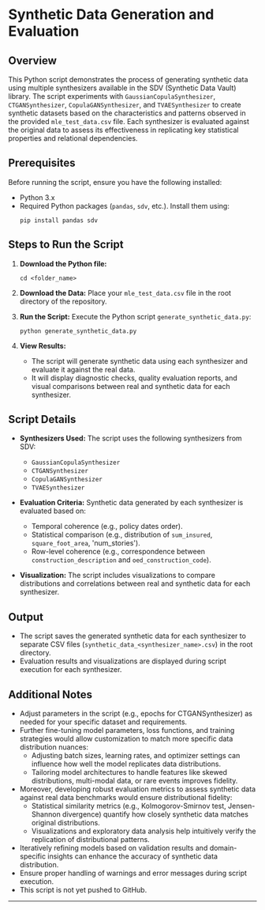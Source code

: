 # Synthetic Data Generation and Evaluation 

## Overview

This Python script demonstrates the process of generating synthetic data using multiple synthesizers available in the SDV (Synthetic Data Vault) library. The script experiments with `GaussianCopulaSynthesizer`, `CTGANSynthesizer`, `CopulaGANSynthesizer`, and `TVAESynthesizer` to create synthetic datasets based on the characteristics and patterns observed in the provided `mle_test_data.csv` file. Each synthesizer is evaluated against the original data to assess its effectiveness in replicating key statistical properties and relational dependencies.

## Prerequisites

Before running the script, ensure you have the following installed:
- Python 3.x
- Required Python packages (`pandas`, `sdv`, etc.). Install them using:
  ```
  pip install pandas sdv
  ```

## Steps to Run the Script

1. **Download the Python file:**
   ```
   cd <folder_name>
   ```

2. **Download the Data:**
   Place your `mle_test_data.csv` file in the root directory of the repository.

3. **Run the Script:**
   Execute the Python script `generate_synthetic_data.py`:
   ```
   python generate_synthetic_data.py
   ```

4. **View Results:**
   - The script will generate synthetic data using each synthesizer and evaluate it against the real data.
   - It will display diagnostic checks, quality evaluation reports, and visual comparisons between real and synthetic data for each synthesizer.

## Script Details

- **Synthesizers Used:** The script uses the following synthesizers from SDV:
  - `GaussianCopulaSynthesizer`
  - `CTGANSynthesizer`
  - `CopulaGANSynthesizer`
  - `TVAESynthesizer`
  
- **Evaluation Criteria:** Synthetic data generated by each synthesizer is evaluated based on:
  - Temporal coherence (e.g., policy dates order).
  - Statistical comparison (e.g., distribution of `sum_insured`, `square_foot_area`, 'num_stories').
  - Row-level coherence (e.g., correspondence between `construction_description` and `oed_construction_code`).

- **Visualization:** The script includes visualizations to compare distributions and correlations between real and synthetic data for each synthesizer.

## Output

- The script saves the generated synthetic data for each synthesizer to separate CSV files (`synthetic_data_<synthesizer_name>.csv`) in the root directory.
- Evaluation results and visualizations are displayed during script execution for each synthesizer.

## Additional Notes

- Adjust parameters in the script (e.g., epochs for CTGANSynthesizer) as needed for your specific dataset and requirements.
- Further fine-tuning model parameters, loss functions, and training strategies would allow customization to match more specific data distribution nuances:
  - Adjusting batch sizes, learning rates, and optimizer settings can influence how well the model replicates data distributions.
  - Tailoring model architectures to handle features like skewed distributions, multi-modal data, or rare events improves fidelity.
- Moreover, developing robust evaluation metrics to assess synthetic data against real data benchmarks would ensure distributional fidelity:
  - Statistical similarity metrics (e.g., Kolmogorov-Smirnov test, Jensen-Shannon divergence) quantify how closely synthetic data matches original distributions.
  - Visualizations and exploratory data analysis help intuitively verify the replication of distributional patterns.
- Iteratively refining models based on validation results and domain-specific insights can enhance the accuracy of synthetic data distribution.
- Ensure proper handling of warnings and error messages during script execution.
- This script is not yet pushed to GitHub.

---
